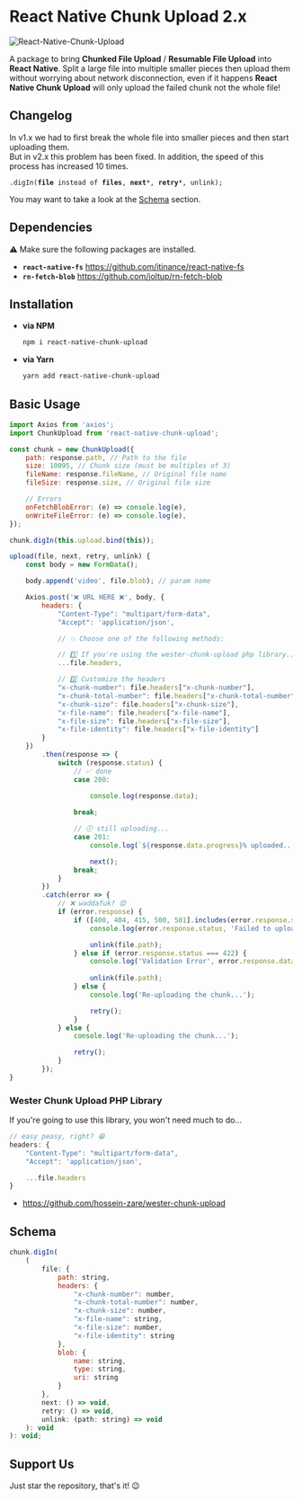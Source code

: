 # React Native Chunk Upload 2.x
![React-Native-Chunk-Upload](https://raw.githubusercontent.com/hossein-zare/react-native-chunk-upload/master/assets/presentation.png)

A package to bring **Chunked File Upload** / **Resumable File Upload** into **React Native**. Split a large file into multiple smaller pieces then upload them without worrying about network disconnection, even if it happens **React Native Chunk Upload** will only upload the failed chunk not the whole file!

## Changelog
In v1.x we had to first break the whole file into smaller pieces and then start uploading them.  
But in v2.x this problem has been fixed. In addition, the speed of this process has increased 10 times.

<pre><code>.digIn(<b>file</b> instead of <b>files</b>, <b>next</b>*, <b>retry</b>*, unlink);</code></pre>
You may want to take a look at the [Schema](#schema) section.

## Dependencies
⚠ Make sure the following packages are installed.

* **`react-native-fs`** https://github.com/itinance/react-native-fs
* **`rn-fetch-blob`** https://github.com/joltup/rn-fetch-blob

## Installation
* **via NPM**

    ```bash
    npm i react-native-chunk-upload
    ```
* **via Yarn**

    ```bash
    yarn add react-native-chunk-upload
    ```

## Basic Usage
```javascript
import Axios from 'axios';
import ChunkUpload from 'react-native-chunk-upload';

const chunk = new ChunkUpload({
    path: response.path, // Path to the file
    size: 10095, // Chunk size (must be multiples of 3)
    fileName: response.fileName, // Original file name
    fileSize: response.size, // Original file size

    // Errors
    onFetchBlobError: (e) => console.log(e),
    onWriteFileError: (e) => console.log(e),
});

chunk.digIn(this.upload.bind(this));

upload(file, next, retry, unlink) {
    const body = new FormData();

    body.append('video', file.blob); // param name

    Axios.post('❌ URL HERE ❌', body, {
        headers: {
            "Content-Type": "multipart/form-data",
            "Accept": 'application/json',

            // 💥 Choose one of the following methods:

            // 1️⃣ If you're using the wester-chunk-upload php library...
            ...file.headers,

            // 2️⃣ Customize the headers
            "x-chunk-number": file.headers["x-chunk-number"],
            "x-chunk-total-number": file.headers["x-chunk-total-number"],
            "x-chunk-size": file.headers["x-chunk-size"],
            "x-file-name": file.headers["x-file-name"],
            "x-file-size": file.headers["x-file-size"],
            "x-file-identity": file.headers["x-file-identity"]
        }
    })
        .then(response => {
            switch (response.status) {
                // ✅ done
                case 200:

                    console.log(response.data);
                    
                break;

                // 🕗 still uploading...
                case 201:
                    console.log(`${response.data.progress}% uploaded...`);

                    next();
                break;
            }
        })
        .catch(error => {
            // ❌ waddafuk? 😟
            if (error.response) {
                if ([400, 404, 415, 500, 501].includes(error.response.status)) {
                    console.log(error.response.status, 'Failed to upload the chunk.');

                    unlink(file.path);
                } else if (error.response.status === 422) {
                    console.log('Validation Error', error.response.data);
                    
                    unlink(file.path);
                } else {
                    console.log('Re-uploading the chunk...');

                    retry();
                }
            } else {
                console.log('Re-uploading the chunk...');

                retry();
            }
        });
}
```

### Wester Chunk Upload PHP Library 
If you're going to use this library, you won't need much to do...  
```javascript
// easy peasy, right? 😁
headers: {
    "Content-Type": "multipart/form-data",
    "Accept": 'application/json',

    ...file.headers
}
```
* https://github.com/hossein-zare/wester-chunk-upload

## Schema
```javascript
chunk.digIn(
    (
        file: {
            path: string,
            headers: {
                "x-chunk-number": number,
                "x-chunk-total-number": number,
                "x-chunk-size": number,
                "x-file-name": string,
                "x-file-size": number,
                "x-file-identity": string
            },
            blob: {
                name: string,
                type: string,
                uri: string
            }
        },
        next: () => void,
        retry: () => void,
        unlink: (path: string) => void
    ): void
): void;
```

## Support Us
Just star the repository, that's it! 😉